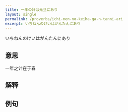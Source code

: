 ```yaml
---
title: 一年の計は元旦にあり
layout: single
permalink: /proverbs/ichi-nen-no-keiha-ga-n-tanni-ari
excerpt: いちねんのけいはがんたんにあり
---
```


いちねんのけいはがんたんにあり

## 意思

一年之计在于春

## 解释

## 例句

